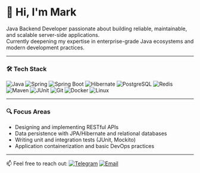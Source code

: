 # 👋 Hi, I'm Mark

Java Backend Developer passionate about building reliable, maintainable, and scalable server-side applications.  
Currently deepening my expertise in enterprise-grade Java ecosystems and modern development practices.

---

### 🛠️ Tech Stack

![Java](https://img.shields.io/badge/Java-ED8B00?style=for-the-badge&logo=java&logoColor=white)
![Spring](https://img.shields.io/badge/Spring-6DB33F?style=for-the-badge&logo=spring&logoColor=white)
![Spring Boot](https://img.shields.io/badge/Spring_Boot-6DB33F?style=for-the-badge&logo=spring-boot&logoColor=white)
![Hibernate](https://img.shields.io/badge/Hibernate-59666C?style=for-the-badge&logo=hibernate&logoColor=white)
![PostgreSQL](https://img.shields.io/badge/PostgreSQL-4169E1?style=for-the-badge&logo=postgresql&logoColor=white)
![Redis](https://img.shields.io/badge/Redis-DC382D?style=for-the-badge&logo=redis&logoColor=white)
![Maven](https://img.shields.io/badge/Maven-C71A36?style=for-the-badge&logo=apache-maven&logoColor=white)
![JUnit](https://img.shields.io/badge/JUnit-25A162?style=for-the-badge&logo=junit5&logoColor=white)
![Git](https://img.shields.io/badge/Git-F05032?style=for-the-badge&logo=git&logoColor=white)
![Docker](https://img.shields.io/badge/Docker-2496ED?style=for-the-badge&logo=docker&logoColor=white)
![Linux](https://img.shields.io/badge/Linux-FCC624?style=for-the-badge&logo=linux&logoColor=black)

---

### 🔍 Focus Areas
- Designing and implementing RESTful APIs  
- Data persistence with JPA/Hibernate and relational databases  
- Writing unit and integration tests (JUnit, Mockito)  
- Application containerization and basic DevOps practices  

---

📫 Feel free to reach out:
[![Telegram](https://img.shields.io/badge/Telegram-2CA5E0?style=for-the-badge&logo=telegram&logoColor=white)](https://t.me/yeahigh)
[![Email](https://img.shields.io/badge/Email-D14836?style=for-the-badge&logo=gmail&logoColor=white)](mailto:markrybaltovskij@gmail.com)
